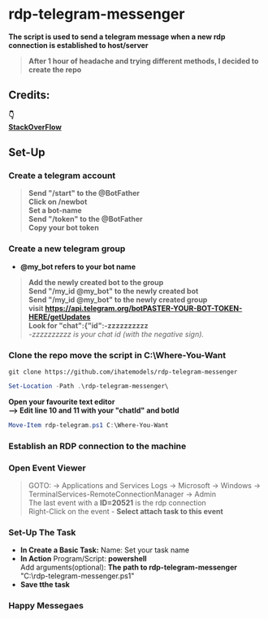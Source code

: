 # rdp-telegram-messenger

**The script is used to send a telegram message when a new rdp connection is established to host/server**

> **Аfter 1 hour of headache and trying different methods, I decided to create the repo**

## Credits:   
**:point_down:**  
**[StackOverFlow](https://stackoverflow.com/questions/32423837/telegram-bot-how-to-get-a-group-chat-id)**

## Set-Up 

### Create a telegram account

> **Send "/start" to the @BotFather**  
> **Click on /newbot**  
> **Set a bot-name**  
> **Send "/token" to the @BotFather**  
> **Copy your bot token**

### Create a new telegram group
- **@my_bot refers to your bot name**  
> **Add the newly created bot to the group**  
> **Send "/my_id @my_bot" to the newly created bot**  
> **Send "/my_id @my_bot" to the newly created group**  
> **visit https://api.telegram.org/botPASTER-YOUR-BOT-TOKEN-HERE/getUpdates**  
> **Look for "chat":{"id":-zzzzzzzzzz**  
    *-zzzzzzzzzz is your chat id (with the negative sign).*

### Clone the repo move the script in C:\Where-You-Want

```git
git clone https://github.com/ihatemodels/rdp-telegram-messenger
```
```powershell
Set-Location -Path .\rdp-telegram-messenger\
```
**Open your favourite text editor**  
**--> Edit line 10 and 11 with your "chatId" and botId**

```powershell
Move-Item rdp-telegram.ps1 C:\Where-You-Want
```

### Establish an RDP connection to the machine  

### Open Event Viewer

> GOTO: -> Applications and Services Logs -> Microsoft -> Windows -> TerminalServices-RemoteConnectionManager -> Admin  
> The last event with a **ID=20521** is the rdp connection  
> Right-Click on the event - **Select attach task to this event**

### Set-Up The Task
- **In Create a Basic Task:** 
        Name: Set your task name
- **In Action**
        Program/Script: **powershell**  
        Add arguments(optional): **The path to rdp-telegram-messenger**   "C:\rdp-telegram-messenger.ps1"
- **Save tthe task**  

### Happy Messegaes
